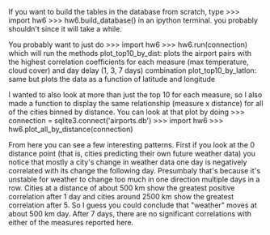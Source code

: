 If you want to build the tables in the database from scratch, type
	>>> import hw6
	>>> hw6.build_database()
in an ipython terminal. you probably shouldn't since it will take a while.

You probably want to just do
	>>> import hw6
	>>> hw6.run(connection)
which will run the methods
	plot_top10_by_dist: plots the airport pairs with the highest correlation coefficients for each measure (max temperature, cloud cover) and day delay (1, 3, 7 days) combination
	plot_top10_by_latlon: same but plots the data as a function of latitude and longitude

I wanted to also look at more than just the top 10 for each measure, so I also made a function to display the same relationship (measure x distance) for all of the cities binned by distance. You can look at that plot by doing
	>>> connection = sqlite3.connect('airports.db')
	>>> import hw6
	>>> hw6.plot_all_by_distance(connection)

From here you can see a few interesting patterns. First if you look at the 0 distance point (that is, cities predicting their own future weather data) you notice that mostly a city's change in weather data one day is negatively correlated with its change the following day. Presumbaly that's because it's unstable for weather to change too much in one direction multiple days in a row. Cities at a distance of about 500 km show the greatest positive correlation after 1 day and cities around 2500 km show the greatest correlation after 5. So I guess you could conclude that "weather" moves at about 500 km day. After 7 days, there are no significant correlations with either of the measures reported here.
